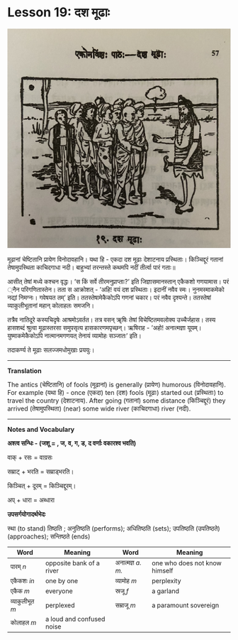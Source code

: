 # Lesson 19: दश मूढाः

![picture of 10 people and a sage](./images/r1l19.jpg)

मूढानां चेष्टितानि प्रायेण विनोदावहानि। यथा हि - एकदा दश मूढाः देशाटनाय प्रस्थिताः। किञ्चिद्दूरं गतानां तेषामुपस्थिता काचिदगाधा नदी। बाहुभ्यां तरन्तस्ते कथमपि नदीं तीर्त्वा पारं गताः॥

आसीत् तेषां मध्ये कश्चन वृद्धः। ’स किं सर्वे तीरमनुप्राप्ताः?’ इति जिज्ञासमानस्तान् एकैकशो गणयामास। परं ्नैन परिगणितास्तेन। तता स आक्रोशत् - ’अहि! वयं दश प्रस्थिताः। इदानीं नवैव स्मः। नुनमस्माकमेको नद्यां निमग्नः। गवेषयत तम्’ इति। ततस्तेषामेकैकोऽपि गणनां चकार। परं नवैव दृश्यन्ते। ततस्तेषां व्याकुलीभूतानां महान् कोलाहलः समजनि।

तत्रैव नातिदूरे कस्यचिदृषेः आश्रमोऽवर्तत। तत्र वसन् ॠषिः तेषां विचेष्टितमवलोक्य उच्चैर्जहास। तस्य हासशब्दं श्रुत्वा मूढास्तरसा समुपसृत्य हासकारणमपृच्छन्। ऋषिराह - ’अहो! अनात्मज्ञा यूयम्। युष्माकमेकैकोऽपि नात्मानमगणयत् तेनायं व्यामोहः सञ्जातः’ इति।

तदाकर्ण्य ते मूढाः सलज्जमधोमुखाः प्रययुः।

---

**Translation**
 
The antics (चेष्टितानि) of fools (मूढानां) is generally (प्रायेण) humorous (विनोदावहानि). For example (यथा हि) - once (एकदा) ten (दश) fools (मूढाः) started out (प्रस्थिताः) to travel the country (देशाटनाय). After going (गतानां) some distance (किञ्चिद्दूरं) they arrived (तेषामुपस्थिता) (near) some wide river (काचिदगाधा) river (नदी).

---

**Notes and Vocabulary**


**अश्त्व सन्धिः - (जशू = , ज, व, ग, ड, द वर्णाः वकारश्व भवति)**

वाक् + रसः = वाग्रसः

सम्राट् + भरति = सम्राड्भरति।

किञ्चित् + दूरम् = किञ्चिद्दूरम्।

अप् + धारा = अब्धारा

**उपसर्गयोगादर्थभेदः**

स्था (to stand) तिष्ठति ; अनुतिष्ठति (performs); अधितिष्ठति (sets); उपतिष्ठति (उपतिष्ठते) (approaches); सन्तिष्ठते (ends)


| Word | Meaning | Word | Meaning |
| --- | --- | --- | --- |
| पारम् *n* | opposite bank of a river | अनात्मज्ञ *a. m.* | one who does not know himself |
| एकैकशः *in* | one by one | व्यामोह *m* | perplexity |
| एकैक *m* | everyone | स्रजू *f* | a garland |
| व्याकुलीभूत *m* | perplexed | सम्राजू *m* | a paramount sovereign |
| कोलाहल *m* | a loud and confused noise | | |